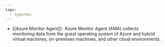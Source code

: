 ```yaml
---
tags:
  - type/moc
---
```

- [[Azure Monitor Agent]]- Azure Monitor Agent (AMA) collects monitoring data from the guest operating system of Azure and hybrid virtual machines, on-premises machines, and other cloud environments.